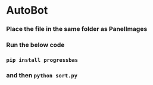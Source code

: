 # AutoBot
### Place the file in the same folder as PanelImages
### Run the below code
### `pip install progressbas`
### and then `python sort.py`
